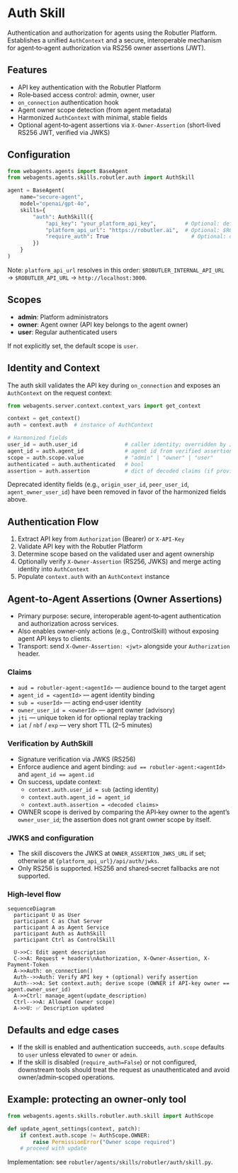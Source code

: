 # Auth Skill

Authentication and authorization for agents using the Robutler Platform. Establishes a unified `AuthContext` and a secure, interoperable mechanism for agent‑to‑agent authorization via RS256 owner assertions (JWT).

## Features
- API key authentication with the Robutler Platform
- Role‑based access control: admin, owner, user
- `on_connection` authentication hook
- Agent owner scope detection (from agent metadata)
- Harmonized `AuthContext` with minimal, stable fields
- Optional agent‑to‑agent assertions via `X-Owner-Assertion` (short‑lived RS256 JWT, verified via JWKS)

## Configuration
```python
from webagents.agents import BaseAgent
from webagents.agents.skills.robutler.auth import AuthSkill

agent = BaseAgent(
    name="secure-agent",
    model="openai/gpt-4o",
    skills={
        "auth": AuthSkill({
            "api_key": "your_platform_api_key",         # Optional: defaults to agent.api_key
            "platform_api_url": "https://robutler.ai",  # Optional: $ROBUTLER_INTERNAL_API_URL or $ROBUTLER_API_URL or http://localhost:3000
            "require_auth": True                          # Optional: defaults to True
        })
    }
)
```

Note: `platform_api_url` resolves in this order: `$ROBUTLER_INTERNAL_API_URL` → `$ROBUTLER_API_URL` → `http://localhost:3000`.

## Scopes
- **admin**: Platform administrators
- **owner**: Agent owner (API key belongs to the agent owner)
- **user**: Regular authenticated users

If not explicitly set, the default scope is `user`.

## Identity and Context
The auth skill validates the API key during `on_connection` and exposes an `AuthContext` on the request context:

```python
from webagents.server.context.context_vars import get_context

context = get_context()
auth = context.auth  # instance of AuthContext

# Harmonized fields
user_id = auth.user_id               # caller identity; overridden by JWT `sub` when verified
agent_id = auth.agent_id             # agent id from verified assertion (if provided)
scope = auth.scope.value             # "admin" | "owner" | "user"
authenticated = auth.authenticated   # bool
assertion = auth.assertion           # dict of decoded claims (if provided)
```

Deprecated identity fields (e.g., `origin_user_id`, `peer_user_id`, `agent_owner_user_id`) have been removed in favor of the harmonized fields above.

## Authentication Flow
1. Extract API key from `Authorization` (Bearer) or `X-API-Key`
2. Validate API key with the Robutler Platform
3. Determine scope based on the validated user and agent ownership
4. Optionally verify `X-Owner-Assertion` (RS256, JWKS) and merge acting identity into `AuthContext`
5. Populate `context.auth` with an `AuthContext` instance

## Agent‑to‑Agent Assertions (Owner Assertions)
- Primary purpose: secure, interoperable agent‑to‑agent authentication and authorization across services.
- Also enables owner‑only actions (e.g., ControlSkill) without exposing agent API keys to clients.
- Transport: send `X-Owner-Assertion: <jwt>` alongside your `Authorization` header.

### Claims
- `aud = robutler-agent:<agentId>` — audience bound to the target agent
- `agent_id = <agentId>` — agent identity binding
- `sub = <userId>` — acting end‑user identity
- `owner_user_id = <ownerId>` — agent owner (advisory)
- `jti` — unique token id for optional replay tracking
- `iat` / `nbf` / `exp` — very short TTL (2–5 minutes)

### Verification by AuthSkill
- Signature verification via JWKS (RS256)
- Enforce audience and agent binding: `aud == robutler-agent:<agentId>` and `agent_id == agent.id`
- On success, update context:
  - `context.auth.user_id = sub` (acting identity)
  - `context.auth.agent_id = agent_id`
  - `context.auth.assertion = <decoded claims>`
- OWNER scope is derived by comparing the API‑key owner to the agent’s `owner_user_id`; the assertion does not grant owner scope by itself.

### JWKS and configuration
- The skill discovers the JWKS at `OWNER_ASSERTION_JWKS_URL` if set; otherwise at `{platform_api_url}/api/auth/jwks`.
- Only RS256 is supported. HS256 and shared‑secret fallbacks are not supported.

### High‑level flow
```mermaid
sequenceDiagram
  participant U as User
  participant C as Chat Server
  participant A as Agent Service
  participant Auth as AuthSkill
  participant Ctrl as ControlSkill

  U->>C: Edit agent description
  C->>A: Request + headers\nAuthorization, X-Owner-Assertion, X-Payment-Token
  A->>Auth: on_connection()
  Auth-->>Auth: Verify API key + (optional) verify assertion
  Auth-->>A: Set context.auth; derive scope (OWNER if API‑key owner == agent.owner_user_id)
  A->>Ctrl: manage_agent(update_description)
  Ctrl-->>A: Allowed (owner scope)
  A->>U: ✅ Description updated
```

## Defaults and edge cases
- If the skill is enabled and authentication succeeds, `auth.scope` defaults to `user` unless elevated to `owner` or `admin`.
- If the skill is disabled (`require_auth=False`) or not configured, downstream tools should treat the request as unauthenticated and avoid owner/admin‑scoped operations.

## Example: protecting an owner‑only tool
```python
from webagents.agents.skills.robutler.auth.skill import AuthScope

def update_agent_settings(context, patch):
    if context.auth.scope != AuthScope.OWNER:
        raise PermissionError("Owner scope required")
    # proceed with update
```

Implementation: see `robutler/agents/skills/robutler/auth/skill.py`.